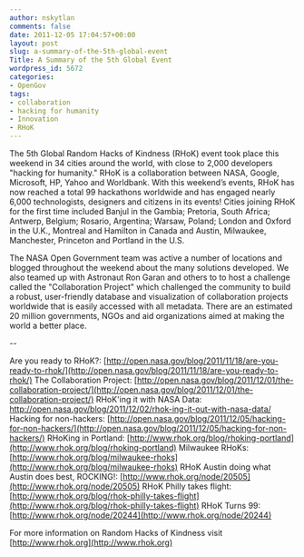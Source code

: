 ```yaml
---
author: nskytlan
comments: false
date: 2011-12-05 17:04:57+00:00
layout: post
slug: a-summary-of-the-5th-global-event
Title: A Summary of the 5th Global Event
wordpress_id: 5672
categories:
- OpenGov
tags:
- collaboration
- hacking for humanity
- Innovation
- RHoK
---
```


The 5th Global Random Hacks of Kindness (RHoK) event took place this weekend in 34 cities around the world, with close to 2,000 developers "hacking for humanity." RHoK is a collaboration between NASA, Google, Microsoft, HP, Yahoo and Worldbank. With this weekend’s events, RHoK has now reached a total 99 hackathons worldwide and has engaged nearly 6,000 technologists, designers and citizens in its events! Cities joining RHoK for the first time included Banjul in the Gambia; Pretoria, South Africa; Antwerp, Belgium; Rosario, Argentina; Warsaw, Poland; London and Oxford in the U.K., Montreal and Hamilton in Canada and Austin, Milwaukee, Manchester, Princeton and Portland in the U.S.

The NASA Open Government team was active a number of locations and blogged throughout the weekend about the many solutions developed. We also teamed up with Astronaut Ron Garan and others to to host a challenge called the "Collaboration Project" which challenged the community to build a robust, user-friendly database and visualization of collaboration projects worldwide that is easily accessed with all metadata. There are an estimated 20 million governments, NGOs and aid organizations aimed at making the world a better place.

--

Are you ready to RHoK?: [http://open.nasa.gov/blog/2011/11/18/are-you-ready-to-rhok/](http://open.nasa.gov/blog/2011/11/18/are-you-ready-to-rhok/)
The Collaboration Project: [http://open.nasa.gov/blog/2011/12/01/the-collaboration-project/](http://open.nasa.gov/blog/2011/12/01/the-collaboration-project/)
RHoK'ing it with NASA Data: [http://open.nasa.gov/blog/2011/12/02/rhok-ing-it-out-with-nasa-data/
](http://open.nasa.gov/blog/2011/12/02/rhok-ing-it-out-with-nasa-data/ ) Hacking for non-hackers: [http://open.nasa.gov/blog/2011/12/05/hacking-for-non-hackers/](http://open.nasa.gov/blog/2011/12/05/hacking-for-non-hackers/)
RHoKing in Portland: [http://www.rhok.org/blog/rhoking-portland](http://www.rhok.org/blog/rhoking-portland)
Milwaukee RHoKs: [http://www.rhok.org/blog/milwaukee-rhoks](http://www.rhok.org/blog/milwaukee-rhoks)
RHoK Austin doing what Austin does best, ROCKING!: [http://www.rhok.org/node/20505](http://www.rhok.org/node/20505)
RHoK Philly takes flight: [http://www.rhok.org/blog/rhok-philly-takes-flight](http://www.rhok.org/blog/rhok-philly-takes-flight)
RHoK Turns 99: [http://www.rhok.org/node/20244](http://www.rhok.org/node/20244)

For more information on Random Hacks of Kindness visit [http://www.rhok.org](http://www.rhok.org)
